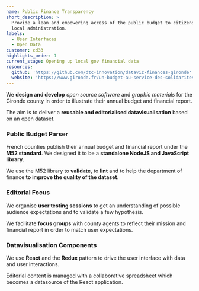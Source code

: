 ```yaml
---
name: Public Finance Transparency
short_description: >
  Provide a lean and empowering access of the public budget to citizens and
  local administration.
labels:
  - User Interfaces
  - Open Data
customer: cd33
highlights_order: 1
current_stage: Opening up local gov financial data
resources:
  github: 'https://github.com/dtc-innovation/dataviz-finances-gironde'
  website: 'https://www.gironde.fr/un-budget-au-service-des-solidarites-humaine-et-territoriale#'
---
```


We **design and develop** _open source software_ and _graphic materials_ for the Gironde county in order to illustrate their annual budget and financial report.

The aim is to deliver a **reusable and editorialised datavisualisation** based on an open dataset.

### Public Budget Parser

French counties publish their annual budget and financial report under the **M52 standard**. We designed it to be a **standalone NodeJS and JavaScript library**.

We use the M52 library to **validate**, to **lint** and to help the department of finance **to improve the quality of the dataset**.

### Editorial Focus

We organise **user testing sessions** to get an understanding of possible audience expectations and to validate a few hypothesis.

We facilitate **focus groups** with county agents to reflect their mission and financial report in order to match user expectations.

### Datavisualisation Components

We use **React** and the **Redux** pattern to drive the user interface with data and user interactions.

Editorial content is managed with a collaborative spreadsheet which becomes a datasource of the React application.
